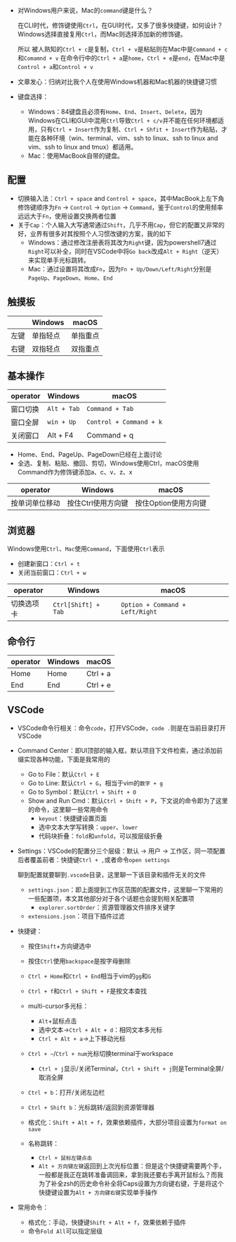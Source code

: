 + 对Windows用户来说，Mac的`command`键是什么？

	在CLI时代，修饰键使用`Ctrl`，在GUI时代，又多了很多快捷键，如何设计？Windows选择直接复用`Ctrl`，而Mac则选择添加新的修饰键。

	所以
	被人熟知的`Ctrl + c`是复制，`Ctrl + v`是粘贴则在Mac中是`Command + c`和`Comamnd + v`
	在命令行中的`Ctrl + a`是`home`，`Ctrl + e`是`end`，在Mac中是`Control + a`和`Control + v`

+ 文章发心：归纳对比我个人在使用Windows机器和Mac机器的快捷键习惯

+ 键盘选择：
	+ Windows：84键盘且必须有`Home`、`End`、`Insert`、`Delete`，因为Windows在CLI和GUI中混用`Ctrl`导致`Ctrl + c/v`并不能在任何环境都适用，只有`Ctrl + Insert`作为复制、`Ctrl + Shfit + Insert`作为粘贴，才能在各种环境（win、terminal、vim、ssh to linux、ssh to linux and vim、ssh to linux and tmux）都适用。
	+ Mac：使用MacBook自带的键盘。

## 配置

+ 切换输入法：`Ctrl + space` and `Control + space`，其中MacBook上左下角修饰键顺序为`Fn` -> `Control` -> `Option` -> `Command`，鉴于`Control`的使用频率远远大于`Fn`，使用设置交换两者位置
+ 关于`Cap`：个人输入大写通常通过`Shift`，几乎不用`Cap`，但它的配置又非常的好，业界有很多对其按照个人习惯改键的方案，我的如下
	+ Windows：通过修改注册表将其改为`Right`键，因为powershell7通过`Right`可以补全，同时在VSCode中将`Go back`改成`Alt + Right`（逆天）来实现单手光标跳转。
	+ Mac：通过设置将其改成`Fn`，因为`Fn + Up/Down/Left/Right`分别是`PageUp`、`PageDown`、`Home`、`End`


## 触摸板

|     | Windows | macOS |
| --- | ------- | ----- |
| 左键  | 单指轻点    | 单指重点  |
| 右键  | 双指轻点    | 双指重点  |

## 基本操作

| operator | Windows     | macOS                   |
| -------- | ----------- | ----------------------- |
| 窗口切换     | `Alt + Tab` | `Command + Tab`         |
| 窗口全屏     | `win + Up`  | `Control + Command + k` |
| 关闭窗口     | Alt + F4    | Command + q             |

+ Home、End、PageUp、PageDown已经在上面讨论
+ 全选、复制、粘贴、撤回、剪切，Windows使用Ctrl，macOS使用Command作为修饰键添加a、c、v、z、x

| operator | Windows     | macOS         |
| -------- | ----------- | ------------- |
| 按单词单位移动  | 按住Ctrl使用方向键 | 按住Option使用方向键 |

## 浏览器

Windows使用`Ctrl`、`Mac`使用`Command`，下面使用`Ctrl`表示

+ 创建新窗口：`Ctrl + t`
+ 关闭当前窗口：`Ctrl + w`

| operator | Windows             | macOS                           |
| -------- | ------------------- | ------------------------------- |
| 切换选项卡    | `Ctrl[Shift] + Tab` | `Option + Command + Left/Right` |

## 命令行

| operator | Windows | macOS    |
| -------- | ------- | -------- |
| Home     | Home    | Ctrl + a |
| End      | End     | Ctrl + e |

## VSCode

+ VSCode命令行相关：命令`code`，打开VSCode，`code .`则是在当前目录打开VSCode
+ Command Center：即UI顶部的输入框，默认项目下文件检索，通过添加前缀实现各种功能，下面是我常用的
	+ Go to File：默认`Ctrl + E`
	+ Go to Line:  默认`Ctrl + G`，相当于vim的`数字 + g`
	+ Go to Symbol：默认`Ctrl + Shift + O`
	+ Show and Run Cmd：默认`Ctrl + Shift + P`，下文说的命令即为了这里的命令，这里聊一些常用命令
		+ `keyout`：快捷键设置页面
		+ 选中文本大学写转换：`upper`、`lower`
		+ 代码块折叠：`fold`和`unfold`，可以按层级折叠

+ Settings：VSCode的配置分三个层级：默认 -> 用户 -> 工作区，同一项配置后者覆盖前者：快捷键`Ctrl + ,`或者命令`open settings`

	聊到配置就要聊到`.vscode`目录，这里聊一下该目录和插件无关的文件

	+ `settings.json`：即上面提到工作区范围的配置文件，这里聊一下常用的一些配置项，本文其他部分对于各个话题也会提到相关配置项
		+ `explorer.sortOrder`：资源管理器文件排序关键字
	+ `extensions.json`：项目下插件过滤

+ 快捷键：
	+ 按住`Shift`+方向键选中
	+ 按住`Ctrl`使用`backspace`是按字母删除
	+ `Ctrl + Home`和`Ctrl + End`相当于vim的`gg`和`G`
	+ `Ctrl + f`和`Ctrl + Shift + F`是按文本查找

	+ multi-cursor多光标：
		+ `Alt`+鼠标点击
		+ 选中文本->`Ctrl + Alt + d`：相同文本多光标
		+ `Ctrl + Alt + a`->上下移动光标

	+ `Ctrl + ~`/`Ctrl + num`光标切换terminal于workspace
		+ `Ctrl + j`显示/关闭Terminal，`Ctrl + Shift + j`则是Terminal全屏/取消全屏
	+ `Ctrl + b`：打开/关闭左边栏
	+ `Ctrl + Shift b`：光标跳转/返回到资源管理器

	+ 格式化：`Shift + Alt + f`，效果依赖插件，大部分项目设置为`format on save`

	+ 名称跳转：
		+ `Ctrl + 鼠标左键点击`
		+ `Alt + 方向键左键`返回到上次光标位置：但是这个快捷键需要两个手，一般都是我正在跳转准备调回来，拿到我还要右手离开鼠标么？而我为了补全zsh的历史命令补全将Caps设置为方向键右键，于是将这个快捷键设置为`Alt + 方向键右键`实现单手操作

+ 常用命令：
	+ 格式化：手动，快捷键`Shift + Alt + f`，效果依赖于插件
	+ 命令`Fold All`可以指定层级
